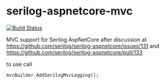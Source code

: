 # serilog-aspnetcore-mvc

[![Build Status](https://dev.azure.com/rossbuggins/serilog-aspnetcore-mvc/_apis/build/status/rossbuggins.serilog-aspnetcore-mvc?branchName=master)](https://dev.azure.com/rossbuggins/serilog-aspnetcore-mvc/_build/latest?definitionId=3&branchName=master)


MVC support for Serilog AspNetCore after discussion at https://github.com/serilog/serilog-aspnetcore/issues/131 and https://github.com/serilog/serilog-aspnetcore/pull/133

to use call 
```
mvcBuilder.AddSerilogMvcLogging();
```

